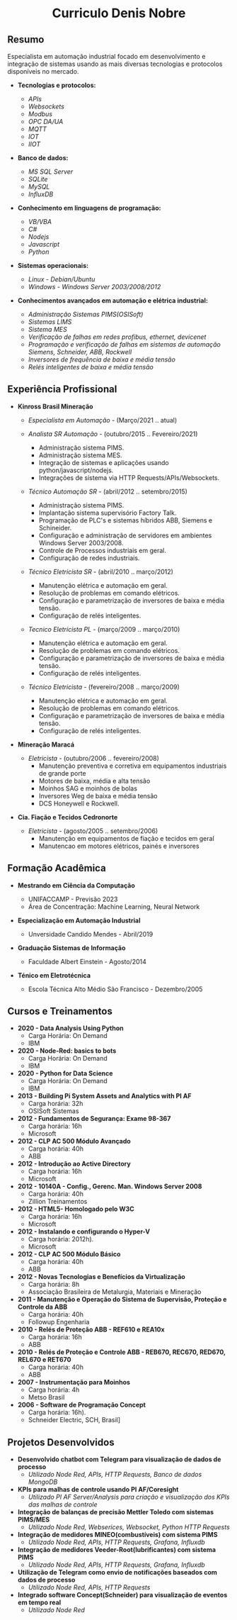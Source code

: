 
<h1 align="center">
<br>
Curriculo Denis Nobre
</h1>

## Resumo
Especialista em automação industrial focado em desenvolvimento e integração de sistemas usando as mais diversas
tecnologias e protocolos disponíveis no mercado.

+ **Tecnologias e protocolos:**

    - *APIs*
    - *Websockets*
    - *Modbus*
    - *OPC DA/UA*
    - *MQTT*
    - *IOT*
    - *IIOT*

+ **Banco de dados:**

    - *MS SQL Server*
    - *SQLite*
    - *MySQL*
    - *InfluxDB*

+ **Conhecimento em linguagens de programação:**

    - *VB/VBA*
    - *C#*
    - *Nodejs*
    - *Javascript*
    - *Python*

+ **Sistemas operacionais:**

    - *Linux - Debian/Ubuntu*
    - *Windows - Windows Server 2003/2008/2012*

+ **Conhecimentos avançados em automação e elétrica industrial:**

    - *Administração Sistemas PIMS(OSISoft)*
    - *Sistemas LIMS*
    - *Sistema MES*
    - *Verificação de falhas em redes profibus, ethernet, devicenet*
    - *Programação e verificação de falhas em sistemas de automação Siemens, Schneider, ABB, Rockwell*
    - *Inversores de frequência de baixa e média tensão*
    - *Relés inteligentes de baixa e média tensão*

## Experiência Profissional

+ **Kinross Brasil Mineração**

    - *Especialista em Automação* - (Março/2021  .. atual)
       
        
    - *Analista SR Automação*   - (outubro/2015   .. Fevereiro/2021)
        - Administração sistema PIMS.
        - Administração sistema MES.
        - Integração de sistemas e aplicações usando python/javascript/nodejs.
        - Integrações de sistema via HTTP Requests/APIs/Websockets.

    - *Técnico Automação SR*    - (abril/2012     .. setembro/2015) 
        - Administração sistema PIMS.
        - Implantação sistema supervisório Factory Talk.
        - Programação de PLC's e sistemas híbridos ABB, Siemens e Schineider.
        - Configuração e administração de servidores em ambientes Windows Server 2003/2008.
        - Controle de Processos industriais em geral.
        - Configuração de redes industriais.

    - *Técnico Eletricista SR*  - (abril/2010     .. março/2012)
        - Manutenção elétrica e automação em geral.
        - Resolução de problemas em comando elétricos.
        - Configuração e parametrização de inversores de baixa e média tensão.
        - Configuração de relés inteligentes.

    - *Tecnico Eletricista PL*  - (março/2009     .. março/2010)
        - Manutenção elétrica e automação em geral.
        - Resolução de problemas em comando elétricos.
        - Configuração e parametrização de inversores de baixa e média tensão.
        - Configuração de relés inteligentes.

    - *Técnico Eletricista*     - (fevereiro/2008 .. março/2009)
        - Manutenção elétrica e automação em geral.
        - Resolução de problemas em comando elétricos.
        - Configuração e parametrização de inversores de baixa e média tensão.
        - Configuração de relés inteligentes.

+ **Mineração Maracá**

    - *Eletricista*             - (outubro/2006   .. fevereiro/2008)
        - Manutenção preventiva e corretiva em equipamentos industriais de grande porte
        - Motores de baixa, média e alta tensão
        - Moinhos SAG e moinhos de bolas
        - Inversores Weg de baixa e média tensão
        - DCS Honeywell e Rockwell.

+ **Cia. Fiação e Tecidos Cedronorte**

    - *Eletricista*             - (agosto/2005    .. setembro/2006)
        - Manutenção em equipamentos de fiação e tecidos em geral
        - Manutencao em motores elétricos, painés e inversores


## Formação Acadêmica

+ **Mestrando em Ciência da Computação**
    + UNIFACCAMP - Previsão 2023
    + Área de Concentração: Machine Learning, Neural Network

+ **Especialização em Automação Industrial**
    + Unversidade Candido Mendes - Abril/2019

+ **Graduação Sistemas de Informação**
    + Faculdade Albert Einstein - Agosto/2014

+ **Ténico em Eletrotécnica**
    + Escola Técnica Alto Médio São Francisco - Dezembro/2005

## Cursos e Treinamentos

+ **2020 - Data Analysis Using Python**
    - Carga Horária: On Demand
    - IBM
+ **2020 - Node-Red: basics to bots**
    - Carga Horária: On Demand
    - IBM
+ **2020 - Python for Data Science**
    - Carga Horária: On Demand
    - IBM
+ **2013 - Building Pi System Assets and Analytics with PI AF**
    - Carga horária: 32h
    - OSISoft Sistemas
+ **2012 - Fundamentos de Segurança: Exame 98-367**
    - Carga horária: 16h
    - Microsoft
+ **2012 - CLP AC 500 Módulo Avançado**
    - Carga horária: 40h
    - ABB
+ **2012 - Introdução ao Active Directory**
    - Carga horária: 16h
    - Microsoft
+ **2012 - 10140A - Config., Gerenc. Man. Windows Server 2008**
    - Carga horária: 40h
    - Zillion Treinamentos
+ **2012 - HTML5- Homologado pelo W3C**
    - Carga horária: 16h
    - Microsoft
+ **2012 - Instalando e configurando o Hyper-V**
    - Carga horária: 2012h).
    - Microsoft
+ **2012 - CLP AC 500 Módulo Básico**
    - Carga horária: 40h
    - ABB
+ **2012 - Novas Tecnologias e Benefícios da Virtualização**
    - Carga horária: 8h
    - Associação Brasileira de Metalurgia, Materiais e Mineração
+ **2011 - Manutenção e Operação do Sistema de Supervisão, Proteção e Controle da ABB**
    - Carga horária: 40h
    - Followup Engenharia
+ **2010 - Relés de Proteção ABB - REF610 e REA10x**
    - Carga horária: 16h
    - ABB
+ **2010 - Relés de Proteção e Controle ABB - REB670, REC670, RED670, REL670 e RET670**
    - Carga horária: 40h
    - ABB
+ **2007 - Instrumentação para Moinhos**
    - Carga horária: 4h
    - Metso Brasil
+ **2006 - Software de Programação Concept**
    - Carga horária: 16h).
    - Schneider Electric, SCH, Brasil]

## Projetos Desenvolvidos

+ **Desenvolvido chatbot com Telegram para visualização de dados de processo**
    + *Utilizado Node Red, APIs, HTTP Requests, Banco de dados MongoDB*
+ **KPIs para malhas de controle usando PI AF/Coresight**
    + *Utilizado PI AF Server/Analysis para criação e visualização dos KPIs das malhas de controle*
+ **Integração de balanças de precisão Mettler Toledo com sistemas PIMS/MES**
    + *Utilizado Node Red, Webserices, Websocket, Python HTTP Requests*
+ **Integração de medidores MINEO(combustíveis) com sistema PIMS**
    + *Utilizado Node Red, APIs, HTTP Requests, Grafana, Influxdb*
+ **Integração de medidores Veeder-Root(lubrificantes) com sistema PIMS**
    + *Utilizado Node Red, APIs, HTTP Requests, Grafana, Influxdb*
+ **Utilização de Telegram como envio de notificações baseados com dados de processo**
    + *Utilizado Node Red, APIs, HTTP Requests*
+ **Integrado software Concept(Schneider) para visualização de eventos em tempo real**
    + *Utilizado Node Red*
